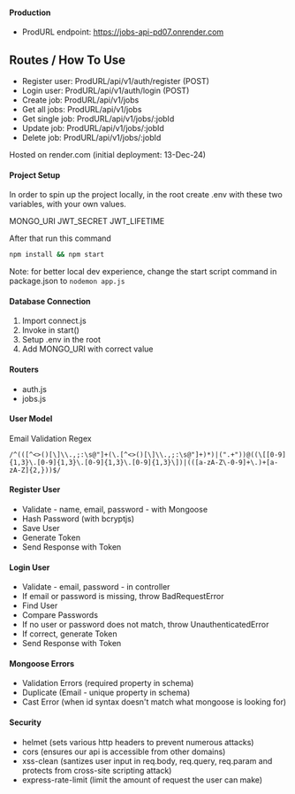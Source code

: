 #### Production

- ProdURL endpoint: https://jobs-api-pd07.onrender.com

## Routes / How To Use

- Register user: ProdURL/api/v1/auth/register (POST)
- Login user: ProdURL/api/v1/auth/login (POST)
- Create job: ProdURL/api/v1/jobs
- Get all jobs: ProdURL/api/v1/jobs
- Get single job: ProdURL/api/v1/jobs/:jobId
- Update job: ProdURL/api/v1/jobs/:jobId
- Delete job: ProdURL/api/v1/jobs/:jobId

Hosted on render.com (initial deployment: 13-Dec-24)

#### Project Setup

In order to spin up the project locally, in the root create .env with these two variables, with your own values.

MONGO_URI
JWT_SECRET
JWT_LIFETIME

After that run this command

```bash
npm install && npm start
```

Note: for better local dev experience, change the start script command in package.json to `nodemon app.js `

#### Database Connection

1. Import connect.js
2. Invoke in start()
3. Setup .env in the root
4. Add MONGO_URI with correct value

#### Routers

- auth.js
- jobs.js

#### User Model

Email Validation Regex

```regex
/^(([^<>()[\]\\.,;:\s@"]+(\.[^<>()[\]\\.,;:\s@"]+)*)|(".+"))@((\[[0-9]{1,3}\.[0-9]{1,3}\.[0-9]{1,3}\.[0-9]{1,3}\])|(([a-zA-Z\-0-9]+\.)+[a-zA-Z]{2,}))$/
```

#### Register User

- Validate - name, email, password - with Mongoose
- Hash Password (with bcryptjs)
- Save User
- Generate Token
- Send Response with Token

#### Login User

- Validate - email, password - in controller
- If email or password is missing, throw BadRequestError
- Find User
- Compare Passwords
- If no user or password does not match, throw UnauthenticatedError
- If correct, generate Token
- Send Response with Token

#### Mongoose Errors

- Validation Errors (required property in schema)
- Duplicate (Email - unique property in schema)
- Cast Error (when id syntax doesn't match what mongoose is looking for)

#### Security

- helmet (sets various http headers to prevent numerous attacks)
- cors (ensures our api is accessible from other domains)
- xss-clean (santizes user input in req.body, req.query, req.param and protects from cross-site scripting attack)
- express-rate-limit (limit the amount of request the user can make)
